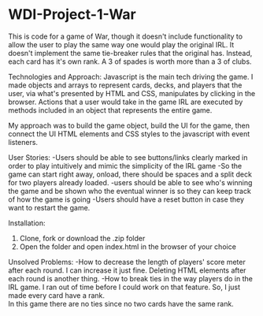 # WDI-Project-1-War

This is code for a game of War, though it doesn't include functionality to allow
the user to play the same way one would play the original IRL.  It doesn't
implement the same tie-breaker rules that the original has.  Instead, each card
has it's own rank.  A 3 of spades is worth more than a 3 of clubs.  

Technologies and Approach:
Javascript is the main tech driving the game.  I made objects and arrays
to represent cards, decks, and players that the user, via what's presented by
HTML and CSS, manipulates by clicking in the browser. Actions that a user would
take in the game IRL are executed by methods included in an object that represents
the entire game.

My approach was to build the game object, build the UI for
the game, then connect the UI HTML elements and CSS styles to the javascript with
event listeners.

User Stories:
-Users should be able to see buttons/links clearly marked in order to play
intuitively and mimic the simplicity of the IRL game
-So the game can start right away, onload, there should be spaces and a split
deck for two players already loaded.
-users should be able to see who's winning the game and be shown who the eventual
winner is so they can keep track of how the game is going
-Users should have a reset button in case they want to restart the game.

Installation:
1. Clone, fork or download the .zip folder
2. Open the folder and open index.html in the browser of your choice

Unsolved Problems:
-How to decrease the length of players' score meter after each round.  I can
increase it just fine. Deleting HTML elements after each round is another thing.
-How to break ties in the way players do in the IRL game.  I ran out of time before
I could work on that feature.  So, I just made every card have a rank.  
In this game there are no ties since no two cards have the same rank.
